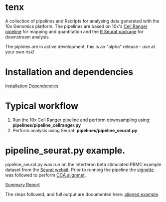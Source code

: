 # tenx

A collection of pipelines and Rscripts for analysing data generated with the 10x Genomics platform. The pipelines are based on 10x's [Cell Ranger pipeline](https://support.10xgenomics.com/single-cell-gene-expression/software/pipelines/latest/installation) for mapping and quantitation and the [R Seurat package](https://satijalab.org/seurat/) for downstream analysis.

The piplines are in active development, this is an "alpha" release - use at your own risk!


# Installation and dependencies

[Installation](docs/INSTALL.md)
[Dependencies](docs/DEPENDENCIES.md)


# Typical workflow

1. Run the 10x Cell Ranger pipeline and perform downsampling using: **pipelines/pipeline_cellranger.py**
2. Perform analysis using Seurat: **pipelines/pipeline_seurat.py**


# pipeline_seurat.py example.

pipeline_seurat.py was run on the interferon beta stimulated PBMC example dataset from the [Seurat websit](https://satijalab.org/seurat/). Prior to running the pipeline the [vignette](https://satijalab.org/seurat/immune_alignment.html) was followed to perform [CCA alignmet](https://doi.org/10.1038/nbt.4096).

[Summary Report ](https://dl.dropbox.com/s/67z5xydxvhqdw3p/summaryReport.pdf)

The steps followed, and full output are documented here: [aligned example](docs/AlignedExample.md).
